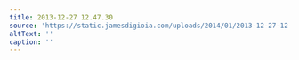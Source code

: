 ```yaml
---
title: 2013-12-27 12.47.30
source: 'https://static.jamesdigioia.com/uploads/2014/01/2013-12-27-12-47-30-scaled.jpg'
altText: ''
caption: ''
---
```



